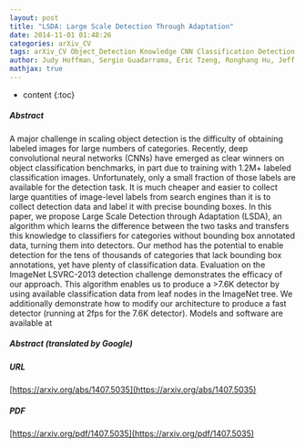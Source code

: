 ```yaml
---
layout: post
title: "LSDA: Large Scale Detection Through Adaptation"
date: 2014-11-01 01:48:26
categories: arXiv_CV
tags: arXiv_CV Object_Detection Knowledge CNN Classification Detection
author: Judy Hoffman, Sergio Guadarrama, Eric Tzeng, Ronghang Hu, Jeff Donahue, Ross Girshick, Trevor Darrell, Kate Saenko
mathjax: true
---
```


* content
{:toc}

##### Abstract
A major challenge in scaling object detection is the difficulty of obtaining labeled images for large numbers of categories. Recently, deep convolutional neural networks (CNNs) have emerged as clear winners on object classification benchmarks, in part due to training with 1.2M+ labeled classification images. Unfortunately, only a small fraction of those labels are available for the detection task. It is much cheaper and easier to collect large quantities of image-level labels from search engines than it is to collect detection data and label it with precise bounding boxes. In this paper, we propose Large Scale Detection through Adaptation (LSDA), an algorithm which learns the difference between the two tasks and transfers this knowledge to classifiers for categories without bounding box annotated data, turning them into detectors. Our method has the potential to enable detection for the tens of thousands of categories that lack bounding box annotations, yet have plenty of classification data. Evaluation on the ImageNet LSVRC-2013 detection challenge demonstrates the efficacy of our approach. This algorithm enables us to produce a >7.6K detector by using available classification data from leaf nodes in the ImageNet tree. We additionally demonstrate how to modify our architecture to produce a fast detector (running at 2fps for the 7.6K detector). Models and software are available at

##### Abstract (translated by Google)


##### URL
[https://arxiv.org/abs/1407.5035](https://arxiv.org/abs/1407.5035)

##### PDF
[https://arxiv.org/pdf/1407.5035](https://arxiv.org/pdf/1407.5035)

